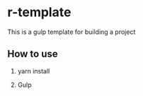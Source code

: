 # r-template

This is a gulp template for building a project

## How to use



1. yarn install

2. Gulp